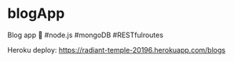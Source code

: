 # blogApp
Blog app :book: #node.js #mongoDB #RESTfulroutes

Heroku deploy: https://radiant-temple-20196.herokuapp.com/blogs
